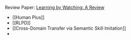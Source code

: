Review Paper:
[Learning by Watching: A Review](https://arxiv.org/pdf/2402.07127)

- [[Human Plus]]
- [[RLPD]]
- [[Cross-Domain Transfer via Semantic Skill Imitation]]
- 